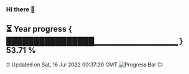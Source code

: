 ### Hi there 👋
⏳ Year progress { ████████████████▁▁▁▁▁▁▁▁▁▁▁▁▁▁ } 53.71 %
---
⏰ Updated on Sat, 16 Jul 2022 00:37:20 GMT
![Progress Bar CI](https://github.com/Moyi321/Moyi321/workflows/Progress%20Bar%20CI/badge.svg)
